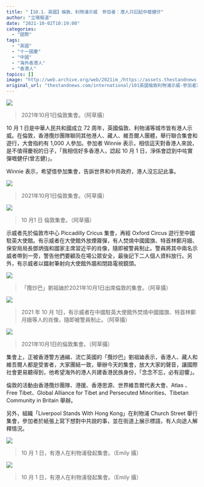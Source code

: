 ```yaml
---
title: "【10.1．英國】倫敦、利物浦示威　參加者：港人只記起中槍健仔"
author: "立場報道"
date: "2021-10-02T10:19:00"
categories:
  - "國際"
tags:
  - "英國"
  - "十一國慶"
  - "中國"
  - "海外香港人"
  - "香港人"
topics: []
image: "http://web.archive.org/web/2021im_/https://assets.thestandnews.com/media/photos/uk-02_pDFTrH8.png"
original_url: "thestandnews.com/international/101英國倫敦利物浦示威-參加者港人只記起中槍健仔"
---
```

![](http://web.archive.org/web/2021im_/https://assets.thestandnews.com/media/photos/uk-02_pDFTrH8.png)
> 2021年10月1日倫敦集會。（阿草攝）

10 月 1 日是中華人民共和國成立 72 周年，英國倫敦、利物浦等城市皆有港人示威。在倫敦，香港攬炒團隊聯同其他港人、藏人、維吾爾人團體，舉行聯合集會和遊行，大會指約有 1,000 人參加。參加者 Winnie 表示，相信這天對香港人來說，是不值得慶祝的日子，「我相信好多香港人，諗起 10 月 1 日，淨係會諗到中咗實彈嘅健仔(曾志健)」。

Winnie 表示，希望借參加集會，告訴世界和中共政府，港人沒忘記此事。

![](http://web.archive.org/web/2021im_/https://assets.thestandnews.com/media/photos/20211001182704_0a3a7375.jpg)
> 2021年10月1日倫敦集會。（阿草攝）

![](http://web.archive.org/web/2021im_/https://assets.thestandnews.com/media/photos/20211001180501_0a3a7336_2-1.jpg)
> 10 月1 日 倫敦集會。（阿草攝）

示威者先於倫敦市中心 Piccadilly Cricus 集會，再經 Oxford Circus 遊行至中國駐英大使館。有示威者在大使館外放煙霧彈，有人焚燒中國國旗、特首林鄭月娥、保安局局長鄧炳強和國家主席習近平的肖像，隨即被警員制止。警員將其中兩名示威者帶到一旁，警告他們要顧及在場公眾安全，最後記下二人個人資料放行。另外，有示威者以鐳射筆射向大使館外牆和閉路電視鏡頭。

![](http://web.archive.org/web/2021im_/https://assets.thestandnews.com/media/photos/20211001180637_0a3a7345-1.jpg)
> 「攬炒巴」劉祖廸於2021年10月1日出席倫敦的集會。（阿草攝）

![](http://web.archive.org/web/2021im_/https://assets.thestandnews.com/media/photos/20211001185748_0a3a7453.jpg)
> 2021 年 10 月 1日，有示威者在中國駐英大使館外焚燒中國國旗、特首林鄭月娥等人的肖像，隨即被警員制止。（阿草攝）

![](http://web.archive.org/web/2021im_/https://assets.thestandnews.com/media/photos/_20211002_002028.jpg)
> 2021年10月1日的倫敦集會。（阿草攝）

集會上，正被香港警方通緝、流亡英國的「攬炒巴」劉祖廸表示，香港人、藏人和維吾爾人都是受害者，大家團結一致，舉辦今天的集會，放大大家的聲音，讓國際社會更易聽得到，他希望海外的港人共建香港民族身份，「念念不忘，必有迴響」。

倫敦的活動由香港攬炒團隊、港援、香港思源、世界維吾爾代表大會、Atlas 、Free Tibet、Global Alliance for Tibet and Persecuted Minorities、Tibetan Community in Britain 舉辦。

另外，組織「Liverpool Stands With Hong Kong」在利物浦 Church Street 舉行集會，參加者於紙張上寫下想對中共說的事，並在街道上展示標語，有人向途人解釋情況。

![](http://web.archive.org/web/2021im_/https://assets.thestandnews.com/media/photos/signal-2021-10-01-173826.jpg)
> 10 月 1 日，有港人在利物浦發起集會。（Emily 攝）

![](http://web.archive.org/web/2021im_/https://assets.thestandnews.com/media/photos/signal-2021-10-01-181439_Jl2YTSz.jpg)
> 10 月 1 日，有港人在利物浦發起集會。（Emily 攝）